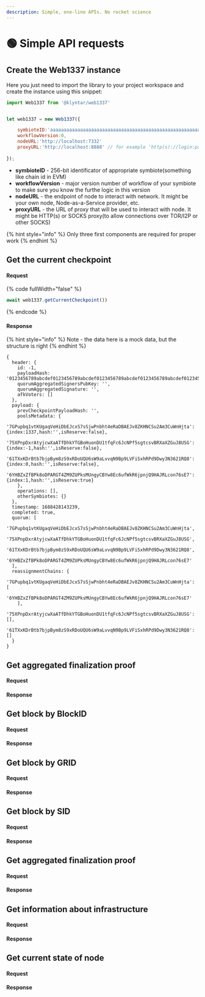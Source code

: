 ```yaml
---
description: Simple, one-line APIs. No rocket science
---
```


# 🟢 Simple API requests

## Create the Web1337 instance



Here you just need to import the library to your project workspace and create the instance using this snippet:

```javascript
import Web1337 from '@klyntar/web1337'


let web1337 = new Web1337({

    symbioteID:'aaaaaaaaaaaaaaaaaaaaaaaaaaaaaaaaaaaaaaaaaaaaaaaaaaaaaaaaaaaaaaaa',
    workflowVersion:0,
    nodeURL:'http://localhost:7332'
    proxyURL:'http://localhost:8888' // for example 'http(s)://login:password@127.0.0.1:8080' or 'socks5h://Vlad:Cher@127.0.0.1:9150'
    
});
```

* **symbioteID** - 256-bit identificator of appropriate symbiote(something like chain id in EVM)
* **workflowVersion** - major version number of workflow of your symbiote to make sure you know the furthe logic in this version
* **nodeURL** - the endpoint of node to interact with network. It might be your own node, Node-as-a-Service provider, etc.
* **proxyURL** - the URL of proxy that will be used to interact with node. It might be HTTP(s) or SOCKS proxy(to allow connections over TOR/I2P or other SOCKS)

{% hint style="info" %}
Only three first components are required for proper work
{% endhint %}

##

## Get the current checkpoint

#### Request

{% code fullWidth="false" %}
```javascript
await web1337.getCurrentCheckpoint())
```
{% endcode %}

#### Response

{% hint style="info" %}
Note - the data here is a mock data, but the structure is right
{% endhint %}

```json5
{
  header: {
    id: -1,
    payloadHash: '0123456789abcdef0123456789abcdef0123456789abcdef0123456789abcdef0123456789abcdef0123456789abcdef0123456789abcdef0123456789abcdef',
    quorumAggregatedSignersPubKey: '',
    quorumAggregatedSignature: '',
    afkVoters: []
  },
  payload: {
    prevCheckpointPayloadHash: '',
    poolsMetadata: {
      '7GPupbq1vtKUgaqVeHiDbEJcxS7sSjwPnbht4eRaDBAEJv8ZKHNCSu2Am3CuWnHjta':{index:1337,hash:'',isReserve:false},
      '75XPnpDxrAtyjcwXaATfDhkYTGBoHuonDU1tfqFc6JcNPf5sgtcsvBRXaXZGuJ8USG':{index:-1,hash:'',isReserve:false},
      '61TXxKDrBtb7bjpBym8zS9xRDoUQU6sW9aLvvqN9Bp9LVFiSxhRPd9Dwy3N3621RQ8':{index:0,hash:'',isReserve:false},
      '6YHBZxZfBPk8oDPARGT4ZM9ZUPksMUngyCBYw8Ec6ufWkR6jpnjQ9HAJRLcon76sE7':{index:1,hash:'',isReserve:true}
    },
    operations: [],
    otherSymbiotes: {}
  },
  timestamp: 1688428143239,
  completed: true,
  quorum: [
    '7GPupbq1vtKUgaqVeHiDbEJcxS7sSjwPnbht4eRaDBAEJv8ZKHNCSu2Am3CuWnHjta',
    '75XPnpDxrAtyjcwXaATfDhkYTGBoHuonDU1tfqFc6JcNPf5sgtcsvBRXaXZGuJ8USG',
    '61TXxKDrBtb7bjpBym8zS9xRDoUQU6sW9aLvvqN9Bp9LVFiSxhRPd9Dwy3N3621RQ8',
    '6YHBZxZfBPk8oDPARGT4ZM9ZUPksMUngyCBYw8Ec6ufWkR6jpnjQ9HAJRLcon76sE7'
  ],
  reassignmentChains: {
    '7GPupbq1vtKUgaqVeHiDbEJcxS7sSjwPnbht4eRaDBAEJv8ZKHNCSu2Am3CuWnHjta': [
      '6YHBZxZfBPk8oDPARGT4ZM9ZUPksMUngyCBYw8Ec6ufWkR6jpnjQ9HAJRLcon76sE7'
    ],
    '75XPnpDxrAtyjcwXaATfDhkYTGBoHuonDU1tfqFc6JcNPf5sgtcsvBRXaXZGuJ8USG': [],
    '61TXxKDrBtb7bjpBym8zS9xRDoUQU6sW9aLvvqN9Bp9LVFiSxhRPd9Dwy3N3621RQ8': []
  }
}
```



## Get aggregated finalization proof

#### Request

#### Response

## Get block by BlockID

#### Request

#### Response

## Get block by GRID

#### Request

#### Response

## Get block by SID

#### Request

#### Response

## Get aggregated finalization proof

#### Request

#### Response

## Get information about infrastructure

#### Request

#### Response

## Get current state of node

#### Request

#### Response
